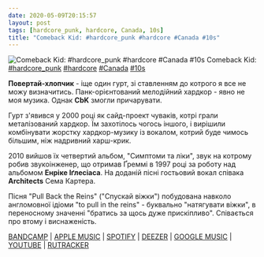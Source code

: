 ```yaml
---
date: 2020-05-09T20:15:57
layout: post
tags: [hardcore_punk, hardcore, Canada, 10s]
title: "Comeback Kid: #hardcore_punk #hardcore #Canada #10s"
---
```

![Comeback Kid: #hardcore_punk #hardcore #Canada #10s](https://res.cloudinary.com/vast-space-unexplored/image/upload/photos/photo_963_09-05-2020_20-15-57.jpg)
Comeback Kid: [#hardcore_punk](/tags/#hardcore_punk) [#hardcore](/tags/#hardcore) [#Canada](/tags/#Canada) [#10s](/tags/#10s)

**Повертай-хлопчик** - іще один гурт, зі ставленням до котрого я все не можу визначитись. Панк-орієнтований мелодійний хардкор - явно не моя музика. Однак **CbK** змогли причарувати.

Гурт з&#39;явився у 2000 році як сайд-проект чуваків, котрі грали металізований хардкор. Їм захотілось чогось іншого, і вирішили комбінувати жорстку хардкор-музику із вокалом, котрий буде чимось більшим, ніж надривний харш-крик.

2010 вийшов їх четвертий альбом, &quot;Симптоми та ліки&quot;, звук на котрому робив звукоінженер, що отримав Ґреммі в 1997 році за роботу над альбомом **Енріке Іґлесіаса**. На доданій пісні гостьовий вокал співака **Architects** Сема Картера.

Пісня &quot;Pull Back the Reins&quot; (&quot;Спускай віжки&quot;) побудована навколо англомовної ідіоми &quot;to pull in the reins&quot; - буквально &quot;натягувати віжки&quot;, в переносному значенні &quot;братись за щось дуже прискіпливо&quot;. Співається про втому і виснаженість.

[BANDCAMP](https://music.teamdistort.com/album/symptoms-cures) \| [APPLE MUSIC](https://itunes.apple.com/ru/album/symptoms-cures/467007789) \| [SPOTIFY](https://open.spotify.com/album/73aAFJkW9pXJLGtig9po0Q) \| [DEEZER](https://www.deezer.com/album/1266910?utm_source=deezer&amp;utm_content=album-1266910&amp;utm_term=1601611822_1589044476&amp;utm_medium=web) \| [GOOGLE MUSIC](https://play.google.com/music/m/B7hfjxxwc2tkj4ktg52vidsketi?t=Symptoms__Cures_-_Comeback_Kid) \| [YOUTUBE](https://www.youtube.com/playlist?list=OLAK5uy_lwCqF-GvJurSqEDa7ftRlqtbOun9EbBDM) \| [RUTRACKER](https://rutracker.org/forum/viewtopic.php?t=3663414)